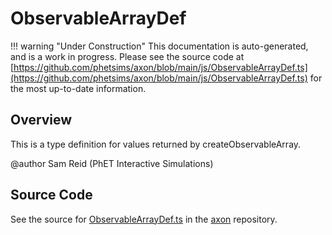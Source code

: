 # ObservableArrayDef

!!! warning "Under Construction"
    This documentation is auto-generated, and is a work in progress. Please see the source code at
    [https://github.com/phetsims/axon/blob/main/js/ObservableArrayDef.ts](https://github.com/phetsims/axon/blob/main/js/ObservableArrayDef.ts) for the most up-to-date information.

## Overview

This is a type definition for values returned by createObservableArray.

@author Sam Reid (PhET Interactive Simulations)



## Source Code

See the source for [ObservableArrayDef.ts](https://github.com/phetsims/axon/blob/main/js/ObservableArrayDef.ts) in the [axon](https://github.com/phetsims/axon) repository.
